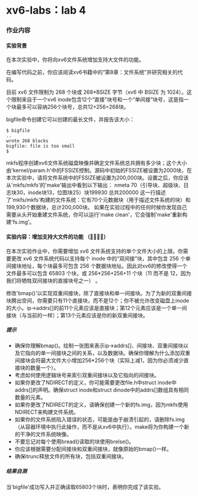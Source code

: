 # xv6-labs：lab 4

### 作业内容
#### 实验背景
在本次实验中，你将向xv6文件系统增加支持大文件的功能。

在编写代码之前，你应该阅读xv6书籍中的“第8章：文件系统”并研究相关的代码。

目前 xv6 文件限制为 268 个块或 268*BSIZE 字节（xv6 中 BSIZE 为 1024）。这个限制来自于一个xv6 inode包含12个“直接”块号和一个“单间接”块号，这是指一个块最多可以容纳256个块号，总共12+256=268块。

bigfile命令创建它可以创建的最长文件，并报告该大小：
```
$ bigfile
..
wrote 268 blocks
bigfile: file is too small
$
```

mkfs程序创建xv6文件系统磁盘映像并确定文件系统总共拥有多少块；这个大小由'kernel/param.h'中的FSSIZE控制。源码中初始的FSSIZE被设置为2000块，在本次实验中，请将文件系统中的FSSIZE被设置为200,000块。设置之后，你应该从'mkfs/mkfs'的'make'输出中看到以下输出：
nmeta 70（引导块、超级块、日志块30，inode块13，位图块25）块199930 总共200000
这一行描述了'mkfs/mkfs'构建的文件系统：它有70个元数据块（用于描述文件系统的块）和199,930个数据块，总计200,000块。
如果在实验过程中的任何时候你发现自己需要从头开始重建文件系统，你可以运行'make clean'，它会强制'make'重新构建'fs.img'。

#### 实验内容：增加支持大文件的功能 （🍰🍰🍰🍰）
在本次实验作业中，你需要增加 xv6 文件系统支持的单个文件大小的上限。你需要更改 xv6 文件系统代码以支持每个 inode 中的“双间接”块，其中包含 256 个单间接块地址，每个块最多可包含 256 个数据块地址。因此对xv6的修改使得一个文件最多可以包含 65803 个块，或 256*256+256+11 个块（11 而不是 12，因为我们将牺牲双间接块的直接块号之一） 。

修改'bmap()'以实现双重间接块，除了直接块和单一间接块。为了为新的双重间接块腾出空间，你需要只有11个直接块，而不是12个；你不被允许改变磁盘上inode的大小。ip->addrs[]的前11个元素应该是直接块；第12个元素应该是一个单一间接块（与当前的一样）；第13个元素应该是你的新双重间接块。

##### 提示
+ 确保你理解bmap()。绘制一张图来表示ip->addrs[]、间接块、双重间接块以及它指向的单一间接块之间的关系，以及数据块。确保你理解为什么添加双重间接块会将最大文件大小增加256*256个块（实际上减1，因为你必须减少直接块的数量一个）。
+ 考虑如何使用逻辑块号来索引双重间接块以及它指向的间接块。
+ 如果你更改了NDIRECT的定义，你可能需要更改file.h中struct inode中addrs[]的声明。确保struct inode和struct dinode中的addrs[]数组具有相同数量的元素。
+ 如果你更改了NDIRECT的定义，请确保创建一个新的fs.img，因为mkfs使用NDIRECT来构建文件系统。
+ 如果你的文件系统陷入错误的状态，可能是由于崩溃引起的，请删除fs.img（从容器环境中执行此操作，而不是从xv6中执行）。make将为你构建一个新的干净的文件系统映像。
+ 不要忘记对每个使用bread()读取的块使用brelse()。
+ 你应该根据需要分配间接块和双重间接块，就像原始的bmap()一样。
+ 确保itrunc释放文件的所有块，包括双重间接块。

##### 结果自测
当'bigfile'成功写入并正确读取65803个块时，表明你完成了该实验。
